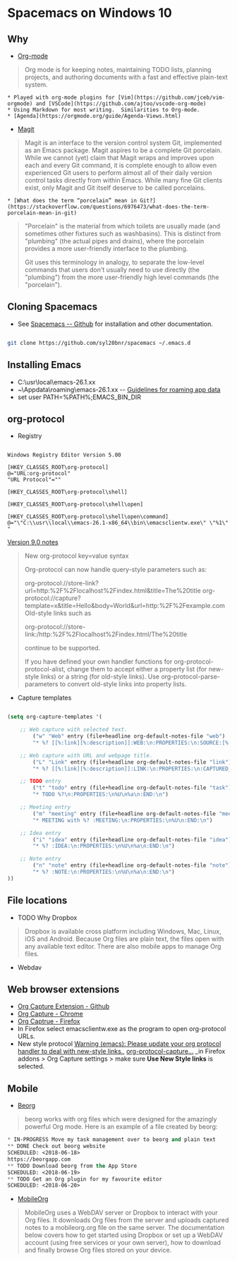 # Spacemacs on Windows 10

## Why

* [Org-mode](https://orgmode.org/)

> Org mode is for keeping notes, maintaining TODO lists, planning projects, and authoring documents with a fast and effective plain-text system.

    * Played with org-mode plugins for [Vim](https://github.com/jceb/vim-orgmode) and [VSCode](https://github.com/ajtoo/vscode-org-mode)
    * Using Markdown for most writing.  Similarities to Org-mode.
    * [Agenda](https://orgmode.org/guide/Agenda-Views.html)
* [Magit](https://magit.vc/)

> Magit is an interface to the version control system Git, implemented as an Emacs package. Magit aspires to be a complete Git porcelain. While we cannot (yet) claim that Magit wraps and improves upon each and every Git command, it is complete enough to allow even experienced Git users to perform almost all of their daily version control tasks directly from within Emacs. While many fine Git clients exist, only Magit and Git itself deserve to be called porcelains.

    * [What does the term “porcelain” mean in Git?](https://stackoverflow.com/questions/6976473/what-does-the-term-porcelain-mean-in-git)

> "Porcelain" is the material from which toilets are usually made (and sometimes other fixtures such as washbasins). This is distinct from "plumbing" (the actual pipes and drains), where the porcelain provides a more user-friendly interface to the plumbing.
>
> Git uses this terminology in analogy, to separate the low-level commands that users don't usually need to use directly (the "plumbing") from the more user-friendly high level commands (the "porcelain").
>

## Cloning Spacemacs

* See [Spacemacs -- Github](https://github.com/syl20bnr/spacemacs#install) for installation and other documentation.

```bash

git clone https://github.com/syl20bnr/spacemacs ~/.emacs.d

```

## Installing Emacs

* C:\usr\local\emacs-26.1.xx
* ~\Appdata\roaming\emacs-26.1.xx -- [Guidelines for roaming app data](https://msdn.microsoft.com/en-us/library/windows/apps/hh465094.aspx)
* set user PATH=%PATH%;EMACS_BIN_DIR

## org-protocol

* Registry

```registry

Windows Registry Editor Version 5.00

[HKEY_CLASSES_ROOT\org-protocol]
@="URL:org-protocol"
"URL Protocol"=""

[HKEY_CLASSES_ROOT\org-protocol\shell]

[HKEY_CLASSES_ROOT\org-protocol\shell\open]

[HKEY_CLASSES_ROOT\org-protocol\shell\open\command]
@="\"C:\\usr\\local\\emacs-26.1-x86_64\\bin\\emacsclientw.exe\" \"%1\" "

```

[Version 9.0 notes](https://orgmode.org/Changes_old.html)

> New org-protocol key=value syntax
>
> Org-protocol can now handle query-style parameters such as:
>
> org-protocol://store-link?url=http:%2F%2Flocalhost%2Findex.html&title=The%20title
> org-protocol://capture?template=x&title=Hello&body=World&url=http:%2F%2Fexample.com
> Old-style links such as
>
> org-protocol://store-link:/http:%2F%2Flocalhost%2Findex.html/The%20title
>
> continue to be supported.
>
> If you have defined your own handler functions for org-protocol-protocol-alist, change them to accept either a property list (for new-style links) or a string (for old-style links). Use org-protocol-parse-parameters to convert old-style links into property lists.
>

* Capture templates

```lisp

(setq org-capture-templates '(

    ;; Web capture with selected text.
        ("w" "Web" entry (file+headline org-default-notes-file "web")
        "* %? [[%:link][%:description]]:WEB:\n:PROPERTIES:\n:SOURCE:[%:link] \n:CAPTURED_ON: %U\n:END:\n#+BEGIN_QUOTE\n%i\n#+END_QUOTE\n")

    ;; Web capture with URL and webpage title.
        ("L" "Link" entry (file+headline org-default-notes-file "link")
        "* %? [[%:link][%:description]]:LINK:\n:PROPERTIES:\n:CAPTURED_ON: %U\n:END:\n")

    ;; TODO entry
        ("t" "todo" entry (file+headline org-default-notes-file "task")
        "* TODO %?\n:PROPERTIES:\n%U\n%a\n:END:\n")

    ;; Meeting entry
        ("m" "meeting" entry (file+headline org-default-notes-file "meeting")
        "* MEETING with %? :MEETING:\n:PROPERTIES:\n%U\n:END:\n")

    ;; Idea entry
        ("i" "idea" entry (file+headline org-default-notes-file "idea")
        "* %? :IDEA:\n:PROPERTIES:\n%U\n%a\n:END:\n")

    ;; Note entry
        ("n" "note" entry (file+headline org-default-notes-file "note")
        "* %? :NOTE:\n:PROPERTIES:\n%U\n%a\n:END:\n")
))

```

## File locations

* TODO Why Dropbox

> Dropbox is available cross platform including Windows, Mac, Linux, iOS and Android. Because Org files are plain text, the files open with any available text editor. There are also mobile apps to manage Org files.
* Webdav

## Web browser extensions

* [Org Capture Extension - Github](https://github.com/sprig/org-capture-extension)
* [Org Capture - Chrome](https://chrome.google.com/webstore/detail/org-capture/kkkjlfejijcjgjllecmnejhogpbcigdc)
* [Org Captrue - Firefox](https://addons.mozilla.org/en-US/firefox/addon/org-capture/)
* In Firefox select emacsclientw.exe as the program to open org-protocol URLs.
* New style protocol [Warning (emacs): Please update your org protocol handler to deal with new-style links.](https://github.com/alphapapa/org-protocol-capture-html/issues/14), [org-protocol-capture...](https://github.com/alphapapa/org-protocol-capture-html) _in Firefox addons > Org Capture settings > make sure **Use New Style links** is selected.

## Mobile

* [Beorg](https://beorgapp.com/)

> beorg works with org files which were designed for the amazingly powerful Org mode. Here is an example of a file created by beorg:

```lisp
* IN-PROGRESS Move my task management over to beorg and plain text
** DONE Check out beorg website
SCHEDULED: <2018-06-18>
https://beorgapp.com
** TODO Download beorg from the App Store
SCHEDULED: <2018-06-19>
** TODO Get an Org plugin for my favourite editor
SCHEDULED: <2018-06-20>
```

* [MobileOrg](https://mobileorg.github.io/)

> MobileOrg uses a WebDAV server or Dropbox to interact with your Org files. It downloads Org files from the server and uploads captured notes to a mobileorg.org file on the same server. The documentation below covers how to get started using Dropbox or set up a WebDAV account (using free services or your own server), how to download and finally browse Org files stored on your device.